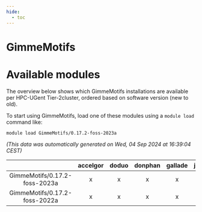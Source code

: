 ```yaml
---
hide:
  - toc
---
```


GimmeMotifs
===========

# Available modules


The overview below shows which GimmeMotifs installations are available per HPC-UGent Tier-2cluster, ordered based on software version (new to old).

To start using GimmeMotifs, load one of these modules using a `module load` command like:

```shell
module load GimmeMotifs/0.17.2-foss-2023a
```

*(This data was automatically generated on Wed, 04 Sep 2024 at 16:39:04 CEST)*  

| |accelgor|doduo|donphan|gallade|joltik|shinx|skitty|
| :---: | :---: | :---: | :---: | :---: | :---: | :---: | :---: |
|GimmeMotifs/0.17.2-foss-2023a|x|x|x|x|x|x|x|
|GimmeMotifs/0.17.2-foss-2022a|x|x|x|x|x|-|x|
